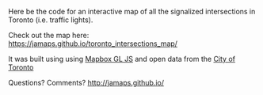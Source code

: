 Here be the code for an interactive map of all the signalized intersections in Toronto (i.e. traffic lights).

Check out the map here:
https://jamaps.github.io/toronto_intersections_map/

It was built using using [Mapbox GL JS](https://www.mapbox.com/mapbox-gl-js/api/) and  open data from the [City of Toronto](http://www1.toronto.ca/wps/portal/contentonly?vgnextoid=1a66e03bb8d1e310VgnVCM10000071d60f89RCRD)

Questions? Comments? http://jamaps.github.io/
